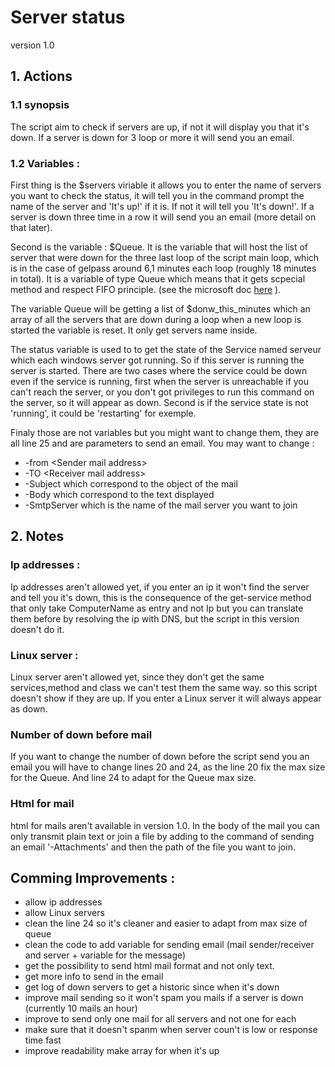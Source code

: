 # Server status 

version 1.0

## 1. Actions 

### 1.1 synopsis

The script aim to check if servers are up, if not it will display you that it's down. If a server is down for 3 loop or more it will send you an email.

### 1.2 Variables :


First thing is the $servers viriable  it allows you to enter the name of servers you want to check the status, it will tell you in the command prompt the name of the server and 'It's up!' if it is. If not it will tell you 'It's down!'. If a server is down three time in a row it will send you an email (more detail on that later).

Second is the variable : $Queue. It is the variable that will host the list of server that were down for the three last loop of the script main loop, which is in the case of gelpass around 6,1 minutes each loop (roughly 18 minutes in total). It is a variable of type Queue which means that it gets scpecial method and respect FIFO principle. (see the microsoft doc [here](https://docs.microsoft.com/en-us/dotnet/api/system.collections.queue?view=net-5.0) ). 

The variable Queue will be getting a list of $donw_this_minutes which an array of all the servers that are down during a loop when a new loop is started the variable is reset. It only get servers name inside.

The status variable is used to to get the state of the Service named serveur which each windows server got running. So if this server is running the server is started. There are two cases where the service could be down even if the service is running, first when the server is unreachable if you can't reach the server, or you don't got privileges to run this command on the server, so it will appear as down.  Second is if the service state is not 'running', it could be 'restarting' for exemple. 

Finaly those are not variables but you might want to change them, they are all line 25 and are parameters to send an email. You may want to change : 
- -from \<Sender mail address>
- -TO \<Receiver mail address>
- -Subject which correspond to the object of the mail
- -Body which correspond to the text displayed 
- -SmtpServer which is the name of the mail server you want to join

## 2. Notes 

### Ip addresses :
Ip addresses aren't allowed yet, if you enter an ip it won't find the server and tell you it's down, this is the consequence of the get-service method that only take ComputerName as entry and not Ip but you can translate them before by resolving the ip with DNS, but the script in this version doesn't do it.

### Linux server :
Linux server aren't allowed yet, since they don't get the same services,method and class we can't test them the same way. so this script doesn't show if they are up. If you enter a Linux server it will always appear as down.

### Number of down before mail
If you want to change the number of down before the script send you an email you will have to change lines 20 and 24, as the line 20 fix the max size for the Queue. And line 24 to adapt for the Queue max size.

### Html for mail
html for mails aren't available in version 1.0. In the body of the mail you can only transmit plain text or join a file by adding to the command of sending an email '-Attachments' and then the path of the file you want to join.


## Comming Improvements :

- allow ip addresses 
- allow Linux servers 
- clean the line 24 so it's cleaner and easier to adapt from max size of queue
- clean the code to add variable for sending email (mail  sender/receiver and server + variable for the message)
- get the possibility to send html mail format and not only text.
- get more info to send in the email
- get log of down servers to get a historic since when it's down
- improve mail sending so it won't spam you mails if a server is down (currently 10 mails an hour)
- improve to send only one mail for all servers and not one for each
- make sure that it doesn't spanm when server coun't is low or response time fast
- improve readability make array for when it's up 
